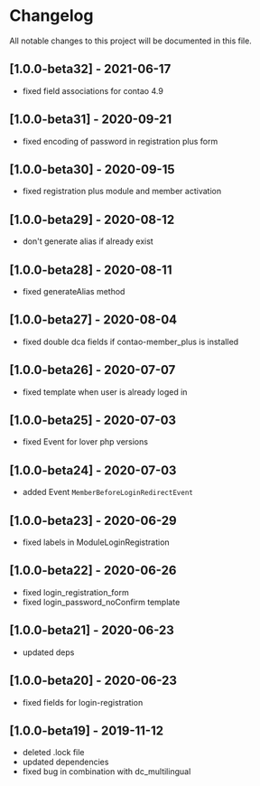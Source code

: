 # Changelog

All notable changes to this project will be documented in this file.

## [1.0.0-beta32] - 2021-06-17

- fixed field associations for contao 4.9

## [1.0.0-beta31] - 2020-09-21

- fixed encoding of password in registration plus form

## [1.0.0-beta30] - 2020-09-15

- fixed registration plus module and member activation

## [1.0.0-beta29] - 2020-08-12

- don't generate alias if already exist

## [1.0.0-beta28] - 2020-08-11

- fixed generateAlias method

## [1.0.0-beta27] - 2020-08-04

- fixed double dca fields if contao-member_plus is installed

## [1.0.0-beta26] - 2020-07-07

- fixed template when user is already loged in

## [1.0.0-beta25] - 2020-07-03

- fixed Event for lover php versions

## [1.0.0-beta24] - 2020-07-03

- added Event `MemberBeforeLoginRedirectEvent`

## [1.0.0-beta23] - 2020-06-29

- fixed labels in ModuleLoginRegistration

## [1.0.0-beta22] - 2020-06-26

- fixed login_registration_form
- fixed login_password_noConfirm template

## [1.0.0-beta21] - 2020-06-23

- updated deps

## [1.0.0-beta20] - 2020-06-23

- fixed fields for login-registration

## [1.0.0-beta19] - 2019-11-12

- deleted .lock file
- updated dependencies
- fixed bug in combination with dc_multilingual
